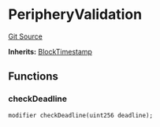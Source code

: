 # PeripheryValidation
[Git Source](https://github.com/KYRDTeam/ilo-contracts/blob/1de4d92cce6f0722e8736db455733703c706f30f/src/base/PeripheryValidation.sol)

**Inherits:**
[BlockTimestamp](/src/base/BlockTimestamp.sol/abstract.BlockTimestamp.md)


## Functions
### checkDeadline


```solidity
modifier checkDeadline(uint256 deadline);
```


